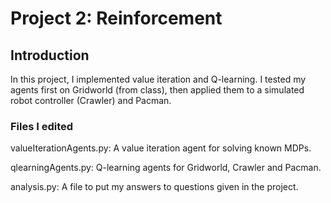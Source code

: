 # Project 2: Reinforcement

## Introduction

In this project, I implemented value iteration and Q-learning. I tested my agents first on Gridworld (from class), then applied them to a simulated robot controller (Crawler) and Pacman.

### Files I edited

valueIterationAgents.py:	   A value iteration agent for solving known MDPs.

qlearningAgents.py:    	Q-learning agents for Gridworld, Crawler and Pacman.

analysis.py:    A file to put my answers to questions given in the project.






